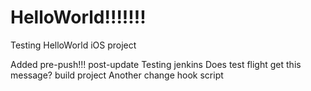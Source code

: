 HelloWorld!!!!!!!
==========

Testing HelloWorld iOS project

Added pre-push!!! post-update
Testing jenkins
Does test flight get this message?
build project
Another change
hook
script
